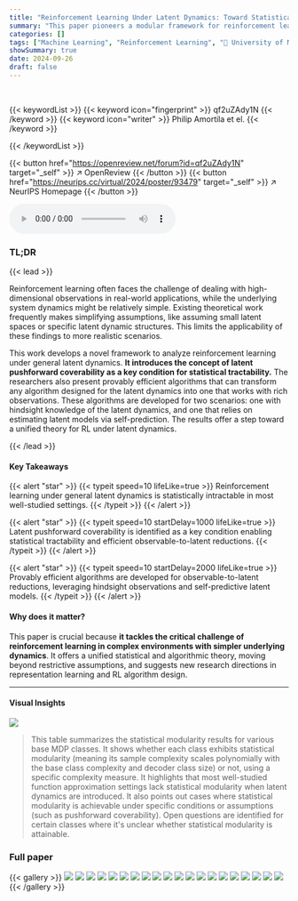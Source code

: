 ```yaml
---
title: "Reinforcement Learning Under Latent Dynamics: Toward Statistical and Algorithmic Modularity"
summary: "This paper pioneers a modular framework for reinforcement learning, addressing the challenge of learning under complex observations and simpler latent dynamics, offering both statistical and algorithm..."
categories: []
tags: ["Machine Learning", "Reinforcement Learning", "🏢 University of Michigan",]
showSummary: true
date: 2024-09-26
draft: false
---
```


<br>

{{< keywordList >}}
{{< keyword icon="fingerprint" >}} qf2uZAdy1N {{< /keyword >}}
{{< keyword icon="writer" >}} Philip Amortila et el. {{< /keyword >}}
 
{{< /keywordList >}}

{{< button href="https://openreview.net/forum?id=qf2uZAdy1N" target="_self" >}}
↗ OpenReview
{{< /button >}}
{{< button href="https://neurips.cc/virtual/2024/poster/93479" target="_self" >}}
↗ NeurIPS Homepage
{{< /button >}}


<audio controls>
    <source src="https://ai-paper-reviewer.com/qf2uZAdy1N/podcast.wav" type="audio/wav">
    Your browser does not support the audio element.
</audio>


### TL;DR


{{< lead >}}

Reinforcement learning often faces the challenge of dealing with high-dimensional observations in real-world applications, while the underlying system dynamics might be relatively simple.  Existing theoretical work frequently makes simplifying assumptions, like assuming small latent spaces or specific latent dynamic structures.  This limits the applicability of these findings to more realistic scenarios.

This work develops a novel framework to analyze reinforcement learning under general latent dynamics.  **It introduces the concept of latent pushforward coverability as a key condition for statistical tractability.** The researchers also present provably efficient algorithms that can transform any algorithm designed for the latent dynamics into one that works with rich observations.  These algorithms are developed for two scenarios: one with hindsight knowledge of the latent dynamics, and one that relies on estimating latent models via self-prediction.  The results offer a step toward a unified theory for RL under latent dynamics.

{{< /lead >}}


#### Key Takeaways

{{< alert "star" >}}
{{< typeit speed=10 lifeLike=true >}} Reinforcement learning under general latent dynamics is statistically intractable in most well-studied settings. {{< /typeit >}}
{{< /alert >}}

{{< alert "star" >}}
{{< typeit speed=10 startDelay=1000 lifeLike=true >}} Latent pushforward coverability is identified as a key condition enabling statistical tractability and efficient observable-to-latent reductions. {{< /typeit >}}
{{< /alert >}}

{{< alert "star" >}}
{{< typeit speed=10 startDelay=2000 lifeLike=true >}} Provably efficient algorithms are developed for observable-to-latent reductions, leveraging hindsight observations and self-predictive latent models. {{< /typeit >}}
{{< /alert >}}

#### Why does it matter?
This paper is crucial because **it tackles the critical challenge of reinforcement learning in complex environments with simpler underlying dynamics**.  It offers a unified statistical and algorithmic theory, moving beyond restrictive assumptions, and suggests new research directions in representation learning and RL algorithm design.

------
#### Visual Insights





![](https://ai-paper-reviewer.com/qf2uZAdy1N/tables_5_1.jpg)

> This table summarizes the statistical modularity results for various base MDP classes.  It shows whether each class exhibits statistical modularity (meaning its sample complexity scales polynomially with the base class complexity and decoder class size) or not, using a specific complexity measure.  It highlights that most well-studied function approximation settings lack statistical modularity when latent dynamics are introduced.  It also points out cases where statistical modularity is achievable under specific conditions or assumptions (such as pushforward coverability).  Open questions are identified for certain classes where it's unclear whether statistical modularity is attainable.





### Full paper

{{< gallery >}}
<img src="https://ai-paper-reviewer.com/qf2uZAdy1N/1.png" class="grid-w50 md:grid-w33 xl:grid-w25" />
<img src="https://ai-paper-reviewer.com/qf2uZAdy1N/2.png" class="grid-w50 md:grid-w33 xl:grid-w25" />
<img src="https://ai-paper-reviewer.com/qf2uZAdy1N/3.png" class="grid-w50 md:grid-w33 xl:grid-w25" />
<img src="https://ai-paper-reviewer.com/qf2uZAdy1N/4.png" class="grid-w50 md:grid-w33 xl:grid-w25" />
<img src="https://ai-paper-reviewer.com/qf2uZAdy1N/5.png" class="grid-w50 md:grid-w33 xl:grid-w25" />
<img src="https://ai-paper-reviewer.com/qf2uZAdy1N/6.png" class="grid-w50 md:grid-w33 xl:grid-w25" />
<img src="https://ai-paper-reviewer.com/qf2uZAdy1N/7.png" class="grid-w50 md:grid-w33 xl:grid-w25" />
<img src="https://ai-paper-reviewer.com/qf2uZAdy1N/8.png" class="grid-w50 md:grid-w33 xl:grid-w25" />
<img src="https://ai-paper-reviewer.com/qf2uZAdy1N/9.png" class="grid-w50 md:grid-w33 xl:grid-w25" />
<img src="https://ai-paper-reviewer.com/qf2uZAdy1N/10.png" class="grid-w50 md:grid-w33 xl:grid-w25" />
<img src="https://ai-paper-reviewer.com/qf2uZAdy1N/11.png" class="grid-w50 md:grid-w33 xl:grid-w25" />
<img src="https://ai-paper-reviewer.com/qf2uZAdy1N/12.png" class="grid-w50 md:grid-w33 xl:grid-w25" />
<img src="https://ai-paper-reviewer.com/qf2uZAdy1N/13.png" class="grid-w50 md:grid-w33 xl:grid-w25" />
<img src="https://ai-paper-reviewer.com/qf2uZAdy1N/14.png" class="grid-w50 md:grid-w33 xl:grid-w25" />
<img src="https://ai-paper-reviewer.com/qf2uZAdy1N/15.png" class="grid-w50 md:grid-w33 xl:grid-w25" />
<img src="https://ai-paper-reviewer.com/qf2uZAdy1N/16.png" class="grid-w50 md:grid-w33 xl:grid-w25" />
<img src="https://ai-paper-reviewer.com/qf2uZAdy1N/17.png" class="grid-w50 md:grid-w33 xl:grid-w25" />
<img src="https://ai-paper-reviewer.com/qf2uZAdy1N/18.png" class="grid-w50 md:grid-w33 xl:grid-w25" />
<img src="https://ai-paper-reviewer.com/qf2uZAdy1N/19.png" class="grid-w50 md:grid-w33 xl:grid-w25" />
<img src="https://ai-paper-reviewer.com/qf2uZAdy1N/20.png" class="grid-w50 md:grid-w33 xl:grid-w25" />
{{< /gallery >}}